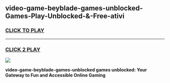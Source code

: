 
## video-game-beyblade-games-unblocked-Games-Play-Unblocked-&-Free-ativi
<h3>
<a href="https://premium76.site?title=video-game-beyblade-games-unblocked&ref=24A">CLICK TO PLAY</a></h3>
<hr>

<h3>
<a href="https://premium76.site?title=video-game-beyblade-games-unblocked&ref=24A">CLICK 2 PLAY</a>
  
</h3>

<a href="https://premium76.site?title=video-game-beyblade-games-unblocked&ref=24A"><img src="https://clearcache.store/games.png"></a>


**video-game-beyblade-games-unblocked games unblocked: Your Gateway to Fun and Accessible Online Gaming**
